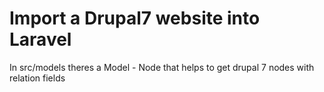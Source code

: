# Import a Drupal7 website into Laravel

In src/models theres a Model - Node that helps to get drupal 7 nodes with relation fields

